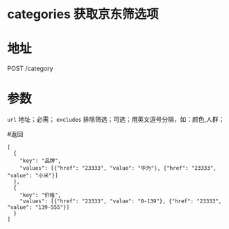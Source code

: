 # categories 获取京东筛选项

# 地址
POST /category

# 参数
`url` 地址；必需；
`excludes` 排除筛选；可选；用英文逗号分隔，如：颜色,人群；

#返回
````
[
  {
    "key": "品牌",
    "values": [{"href": "23333", "value": "华为"}, {"href": "23333", "value": "小米"}]
  },
  {
    "key": "价格",
    "values": [{"href": "23333", "value": "0-139"}, {"href": "23333", "value": "139-555"}]
  }
]
````
